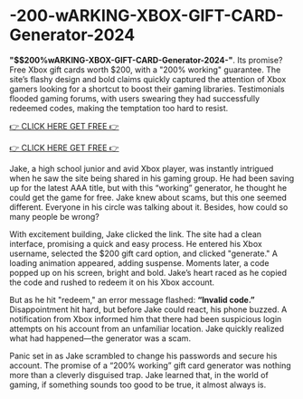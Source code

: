 # -200-wARKING-XBOX-GIFT-CARD-Generator-2024

**"$$200%wARKING-XBOX-GIFT-CARD-Generator-2024-"**. Its promise? Free Xbox gift cards worth $200, with a "200% working" guarantee. The site’s flashy design and bold claims quickly captured the attention of Xbox gamers looking for a shortcut to boost their gaming libraries. Testimonials flooded gaming forums, with users swearing they had successfully redeemed codes, making the temptation too hard to resist.

[👉 CLICK HERE GET FREE 👉](https://appbitly.com/xbx)

[👉 CLICK HERE GET FREE 👉](https://appbitly.com/xbx)

Jake, a high school junior and avid Xbox player, was instantly intrigued when he saw the site being shared in his gaming group. He had been saving up for the latest AAA title, but with this “working” generator, he thought he could get the game for free. Jake knew about scams, but this one seemed different. Everyone in his circle was talking about it. Besides, how could so many people be wrong?

With excitement building, Jake clicked the link. The site had a clean interface, promising a quick and easy process. He entered his Xbox username, selected the $200 gift card option, and clicked "generate." A loading animation appeared, adding suspense. Moments later, a code popped up on his screen, bright and bold. Jake’s heart raced as he copied the code and rushed to redeem it on his Xbox account.

But as he hit "redeem," an error message flashed: **“Invalid code.”** Disappointment hit hard, but before Jake could react, his phone buzzed. A notification from Xbox informed him that there had been suspicious login attempts on his account from an unfamiliar location. Jake quickly realized what had happened—the generator was a scam.

Panic set in as Jake scrambled to change his passwords and secure his account. The promise of a “200% working” gift card generator was nothing more than a cleverly disguised trap. Jake learned that, in the world of gaming, if something sounds too good to be true, it almost always is.
